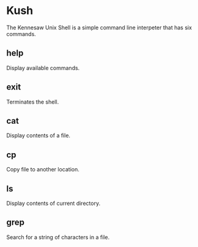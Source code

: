 # Kush
The Kennesaw Unix Shell is a simple command line interpeter that has six commands.
## help
Display available commands.
## exit
Terminates the shell.
## cat
Display contents of a file.
## cp
Copy file to another location.
## ls
Display contents of current directory.
## grep
Search for a string of characters in a file.
